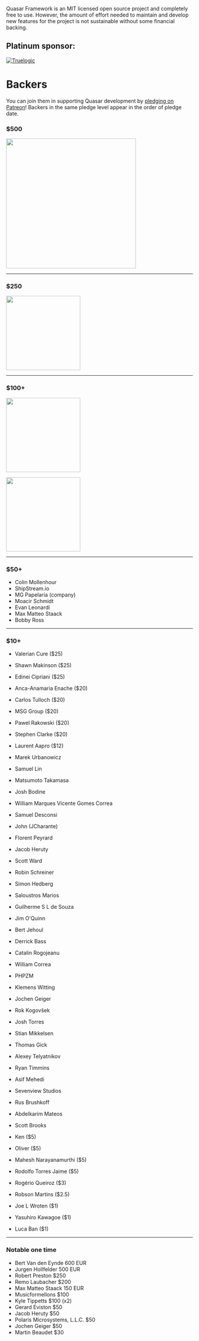 Quasar Framework is an MIT licensed open source project and completely free to use. However, the amount of effort needed to maintain and develop new features for the project is not sustainable without some financial backing.

## Platinum sponsor:

[![Truelogic](https://cdn.rawgit.com/rstoenescu/quasar-backers-logo/a579cb37/truelogic.png)](http://truelogic.com)

# Backers

You can join them in supporting Quasar development by [pledging on Patreon](https://www.patreon.com/quasarframework)! Backers in the same pledge level appear in the order of pledge date.

### $500

<a href="http://campuscloudservices.com/" target="_blank"><img src="https://cdn.rawgit.com/rstoenescu/quasar-backers-logo/a579cb37/campus-cloud-services.png" width="350px"></a>

---

### $250

<a href="https://www.jugglestreet.com.au/" target="_blank"><img src="https://cdn.rawgit.com/rstoenescu/quasar-backers-logo/a579cb37/juggle-street.png" width="200px"></a>

---

### $100+

<a href="http://comcomservices.com/" target="_blank"><img src="https://cdn.rawgit.com/rstoenescu/quasar-backers-logo/a579cb37/com-com-services.png" width="200px"></a>

<a href="http://www.kalisio.com/" target="_blank"><img src="https://cdn.rawgit.com/rstoenescu/quasar-backers-logo/a579cb37/kalisio.png" width="200px"></a>

---

### $50+

- Colin Mollenhour
- ShipStream.io
- MG Papelaria (company)
- Moacir Schmidt
- Evan Leonardi
- Max Matteo Staack
- Bobby Ross

---

### $10+

- Valerian Cure ($25)
- Shawn Makinson ($25)
- Edinei Cipriani ($25)
- Anca-Anamaria Enache ($20)
- Carlos Tulloch ($20)
- MSG Group ($20)
- Pawel Rakowski ($20)
- Stephen Clarke ($20)
- Laurent Aapro ($12)
- Marek Urbanowicz
- Samuel Lin
- Matsumoto Takamasa
- Josh Bodine
- William Marques Vicente Gomes Correa
- Samuel Desconsi
- John (JCharante)
- Florent Peyrard
- Jacob Heruty
- Scott Ward
- Robin Schreiner
- Simon Hedberg
- Saloustros Marios
- Guilherme S L de Souza
- Jim O'Quinn
- Bert Jehoul
- Derrick Bass
- Catalin Rogojeanu
- William Correa
- PHPZM
- Klemens Witting
- Jochen Geiger
- Rok Kogovšek
- Josh Torres
- Stian Mikkelsen
- Thomas Gick
- Alexey Telyatnikov
- Ryan Timmins
- Asif Mehedi
- Sevenview Studios
- Rus Brushkoff
- Abdelkarim Mateos
- Scott Brooks

- Ken ($5)
- Oliver ($5)
- Mahesh Narayanamurthi ($5)
- Rodolfo Torres Jaime ($5)
- Rogério Queiroz ($3)
- Robson Martins ($2.5)
- Joe L Wroten ($1)
- Yasuhiro Kawagoe ($1)
- Luca Ban ($1)

---

### Notable one time

- Bert Van den Eynde 600 EUR
- Jurgen Hollfelder 500 EUR
- Robert Preston $250
- Remo Laubacher $200
- Max Matteo Staack 150 EUR
- Musicformellons $100
- Kyle Tippetts $100 (x2)
- Gerard Eviston $50
- Jacob Heruty $50
- Polaris Microsystems, L.L.C. $50
- Jochen Geiger $50
- Martin Beaudet $30
